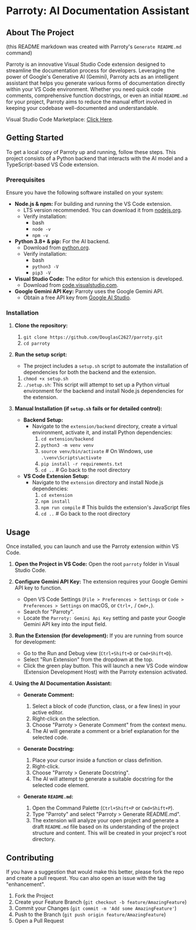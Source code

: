 # Parroty: AI Documentation Assistant

## About The Project

(this README markdown was created with Parroty's `Generate README.md` command)

Parroty is an innovative Visual Studio Code extension designed to streamline the documentation process for developers. Leveraging the power of Google's Generative AI (Gemini), Parroty acts as an intelligent assistant that helps you generate various forms of documentation directly within your VS Code environment. Whether you need quick code comments, comprehensive function docstrings, or even an initial `README.md` for your project, Parroty aims to reduce the manual effort involved in keeping your codebase well-documented and understandable.

Visual Studio Code Marketplace: [Click Here](https://marketplace.visualstudio.com/items?itemName=DouglasC627.parroty&ssr=false#overview).

## Getting Started

To get a local copy of Parroty up and running, follow these steps. This project consists of a Python backend that interacts with the AI model and a TypeScript-based VS Code extension.

### Prerequisites

Ensure you have the following software installed on your system:

*   **Node.js & npm:** For building and running the VS Code extension.
    *   LTS version recommended. You can download it from [nodejs.org](https://nodejs.org/).
    *   Verify installation:
        *   bash
        *   `node -v`
        *   `npm -v`
*   **Python 3.8+ & pip:** For the AI backend.
    *   Download from [python.org](https://www.python.org/).
    *   Verify installation:
        *   bash
        *   `python3 -V`
        *   `pip3 -V`
*   **Visual Studio Code:** The editor for which this extension is developed.
    *   Download from [code.visualstudio.com](https://code.visualstudio.com/).
*   **Google Gemini API Key:** Parroty uses the Google Gemini API.
    *   Obtain a free API key from [Google AI Studio](https://aistudio.google.com/app/apikey).

### Installation

1.  **Clone the repository:**
    1.   `git clone https://github.com/DouglasC2627/parroty.git`
    2.   `cd parroty`
2.  **Run the setup script:**
    *   The project includes a `setup.sh` script to automate the installation of dependencies for both the backend and the extension.
    1.   `chmod +x setup.sh`
    2.   `./setup.sh`: This script will attempt to set up a Python virtual environment for the backend and install Node.js dependencies for the extension.

3.  **Manual Installation (if `setup.sh` fails or for detailed control):**

    *   **Backend Setup:**
        *   Navigate to the `extension/backend` directory, create a virtual environment, activate it, and install Python dependencies:
            1.   `cd extension/backend`
            2.   `python3 -m venv venv`
            3.   `source venv/bin/activate` # On Windows, use `.\venv\Scripts\activate`
            4.   `pip install -r requirements.txt`
            5.   `cd ..` # Go back to the root directory
    *   **VS Code Extension Setup:**
        *   Navigate to the `extension` directory and install Node.js dependencies:
            1.   `cd extension`
            2.   `npm install`
            3.   `npm run compile` # This builds the extension's JavaScript files
            4.   `cd ..` # Go back to the root directory
        
## Usage

Once installed, you can launch and use the Parroty extension within VS Code.

1.  **Open the Project in VS Code:**
    Open the root `parroty` folder in Visual Studio Code.

2.  **Configure Gemini API Key:**
    The extension requires your Google Gemini API key to function.
    *   Open VS Code Settings (`File > Preferences > Settings` or `Code > Preferences > Settings` on macOS, or `Ctrl+,` / `Cmd+,`).
    *   Search for "Parroty".
    *   Locate the `Parroty: Gemini Api Key` setting and paste your Google Gemini API key into the input field.

3.  **Run the Extension (for development):**
    If you are running from source for development:
    *   Go to the Run and Debug view (`Ctrl+Shift+D` or `Cmd+Shift+D`).
    *   Select "Run Extension" from the dropdown at the top.
    *   Click the green play button. This will launch a new VS Code window (Extension Development Host) with the Parroty extension activated.

4.  **Using the AI Documentation Assistant:**

    *   **Generate Comment:**
        1.  Select a block of code (function, class, or a few lines) in your active editor.
        2.  Right-click on the selection.
        3.  Choose "Parroty > Generate Comment" from the context menu.
        4.  The AI will generate a comment or a brief explanation for the selected code.

    *   **Generate Docstring:**
        1.  Place your cursor inside a function or class definition.
        2.  Right-click.
        3.  Choose "Parroty > Generate Docstring".
        4.  The AI will attempt to generate a suitable docstring for the selected code element.

    *   **Generate `README.md`:**
        1.  Open the Command Palette (`Ctrl+Shift+P` or `Cmd+Shift+P`).
        2.  Type "Parroty" and select "Parroty > Generate README.md".
        3.  The extension will analyze your open project and generate a draft `README.md` file based on its understanding of the project structure and content. This will be created in your project's root directory.

## Contributing

If you have a suggestion that would make this better, please fork the repo and create a pull request. You can also open an issue with the tag "enhancement".

1.  Fork the Project
2.  Create your Feature Branch (`git checkout -b feature/AmazingFeature`)
3.  Commit your Changes (`git commit -m 'Add some AmazingFeature'`)
4.  Push to the Branch (`git push origin feature/AmazingFeature`)
5.  Open a Pull Request
